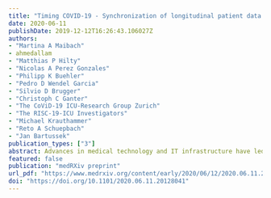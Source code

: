 ```yaml
---
title: "Timing COVID-19 - Synchronization of longitudinal patient data to the underlying disease progression using CRP as a temporal marker"
date: 2020-06-11
publishDate: 2019-12-12T16:26:43.106027Z
authors: 
- "Martina A Maibach"
- ahmedallam
- "Matthias P Hilty"
- "Nicolas A Perez Gonzales"
- "Philipp K Buehler"
- "Pedro D Wendel Garcia"
- "Silvio D Brugger"
- "Christoph C Ganter"
- "The CoViD-19 ICU-Research Group Zurich"
- "The RISC-19-ICU Investigators"
- "Michael Krauthammer"
- "Reto A Schuepbach"
- "Jan Bartussek"
publication_types: ["3"]
abstract: Advances in medical technology and IT infrastructure have led to increased availability of continuous patient data that allows to investigate the longitudinal progression of novel and known diseases in unprecedented detail. However, to accurately describe any underlying pathophysiology with longitudinal data, the individual patient trajectories have to be synchronized based on temporal markers. In this study, we use longitudinal data from 28 critically ill ICU COVID-19 patients to compare the commonly used alignment markers \"onset of symptoms\", "hospital admission" and \"ICU admission\" with a novel objective method based on the peak value of inflammatory marker C-reactive protein (CRP). By applying our CRP-based method to align the progression of neutrophils and lymphocytes, we were able to define a pathophysiological window that allowed further mortality risk stratification in our COVID-19 patient cohort. Our data highlights that proper synchronization of patient data to the underlying pathophysiology is crucial to differentiate severity subgroups and to allow reliable interpatient comparisons.
featured: false
publication: "medRXiv preprint"
url_pdf: "https://www.medrxiv.org/content/early/2020/06/12/2020.06.11.20128041.full.pdf"
doi: "https://doi.org/10.1101/2020.06.11.20128041"
---
```


